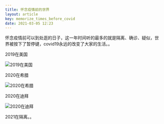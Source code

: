 ```yaml
---
title: 怀念疫情前的世界
layout: article
key: memorize_times_before_covid
date: 2021-03-05 12:23
---
```



怀念疫情前可以到处逛的日子，这一年时间听的最多的就是隔离、确诊、疑似，世界被按下了暂停键，covid19永远的改变了大家的生活。。


2019在美国

![2019在美国](https://harrychen.oss-cn-beijing.aliyuncs.com/2021-03-06-054740.jpg)

2020在希腊

![2020在希腊](https://harrychen.oss-cn-beijing.aliyuncs.com/2021-03-06-054840.jpg)

2020在迪拜

![2020在迪拜](https://harrychen.oss-cn-beijing.aliyuncs.com/2021-03-06-054939.jpg)

2021在隔离。。